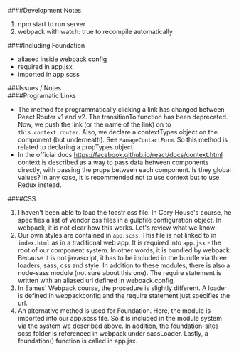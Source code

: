 ####Development Notes 
1. npm start to run server 
2. webpack with watch: true to recompile automatically

####Including Foundation
- aliased inside webpack config 
- required in app.jsx
- imported in app.scss

###Issues / Notes  
####Programatic Links
- The method for programmatically clicking a link has changed between React Router v1 and v2. The transitionTo function has been deprecated. Now, we push the link (or the name of the link) on to `this.context.router`. Also, we declare a contextTypes object on the component (but underneath). See `ManageContactForm`. So this method is related to declaring a propTypes object. 
- In the official docs https://facebook.github.io/react/docs/context.html context is described as a way to pass data between components directly, with passing the props between each component. Is they global values? In any case, it is recommended not to use context but to use Redux instead. 

####CSS 
1. I haven't been able to load the toastr css file. In Cory House's course, he specifies a list of vendor css files in a gulpfile configuration object. In webpack, it is not clear how this works. Let's review what we know: 
2. Our own styles are contained in `app.scss`. This file is not linked to in `index.html` as in a traditional web app. It is required into `app.jsx` - the root of our component system. In other words, it is bundled by webpack. Because it is not javascript, it has to be included in the bundle via three loaders, sass, css and style. In addition to these modules, there is also a node-sass module (not sure about this one). The require statement is written with an aliased url defined in webpack.config. 
3. In Eames' Webpack course, the procedure is slightly different. A loader is defined in webpackconfig and the require statement just specifies the url. 
4. An alternative method is used for Foundation. Here, the module is imported into our app.scss file. So it is included in the module system via the system we described above. In addition, the foundation-sites scss folder is referenced in webpack under sassLoader. Lastly, a foundation() function is called in app.jsx. 